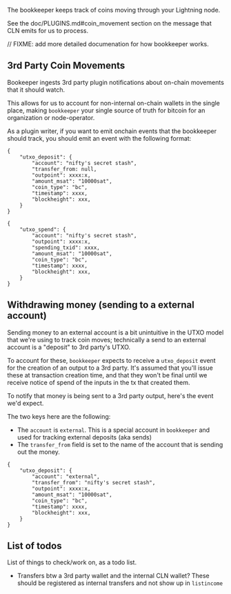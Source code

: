 The bookkeeper keeps track of coins moving through your Lightning node.

See the doc/PLUGINS.md#coin_movement section on the message that CLN emits for us to process.

// FIXME: add more detailed documenation for how bookkeeper works.


## 3rd Party Coin Movements
Bookeeper ingests 3rd party plugin notifications about on-chain movements that it should watch.

This allows for us to account for non-internal on-chain wallets in the single place, making `bookkeeper` your single source of truth for bitcoin for an organization or node-operator.

As a plugin writer, if you want to emit onchain events that the bookkeeper should track, you should emit an event with the following format:

```
{
	"utxo_deposit": {
		"account": "nifty's secret stash",
		"transfer_from: null,
		"outpoint": xxxx:x,
		"amount_msat": "10000sat",
		"coin_type": "bc",
		"timestamp": xxxx,
		"blockheight": xxx,
	}
}
```

```
{
	"utxo_spend": {
		"account": "nifty's secret stash",
		"outpoint": xxxx:x,
		"spending_txid": xxxx,
		"amount_msat": "10000sat",
		"coin_type": "bc",
		"timestamp": xxxx,
		"blockheight": xxx,
	}
}
```


## Withdrawing money (sending to a external account)

Sending money to an external account is a bit unintuitive in the UTXO model that we're using to track coin moves; technically a send to an external account is a "deposit" to 3rd party's UTXO.

To account for these, `bookkeeper` expects to receive a `utxo_deposit` event for the creation of an output to a 3rd party. It's assumed that you'll issue these at transaction creation time, and that they won't be final until we receive notice of spend of the inputs in the tx that created them.

To notify that money is being sent to a 3rd party output, here's the event we'd expect.

The two keys here are the following:

- The `account` is `external`. This is a special account in `bookkeeper` and used for tracking external deposits (aka sends)
- The `transfer_from` field is set to the name of the account that is sending out the money.


```
{
	"utxo_deposit": {
		"account": "external",
		"transfer_from": "nifty's secret stash",
		"outpoint": xxxx:x,
		"amount_msat": "10000sat",
		"coin_type": "bc",
		"timestamp": xxxx,
		"blockheight": xxx,
	}
}
```


## List of todos

List of things to check/work on, as a todo list.

- Transfers btw a 3rd party wallet and the internal CLN wallet? These should be registered as internal transfers and not show up in `listincome`
